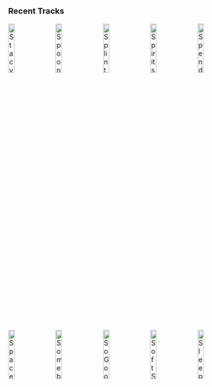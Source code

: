 ### Recent Tracks
[<img src='https://lastfm.freetls.fastly.net/i/u/300x300/f8ac305316fc4fc9ad672a73ff943635.png' width='16%' height='16%' alt='Stacys Mom'>](https://www.last.fm/music/fountains%2bof%2bwayne/_/stacy%2527s%2bmom)&nbsp;&nbsp;&nbsp;&nbsp;[<img src='https://lastfm.freetls.fastly.net/i/u/300x300/49b45b24de5eed63a45b17f04f8f113d.png' width='16%' height='16%' alt='Spoonful'>](https://www.last.fm/music/grizfolk/_/spoonful)&nbsp;&nbsp;&nbsp;&nbsp;[<img src='https://lastfm.freetls.fastly.net/i/u/300x300/c631fb620af4406c23d6c802b5e3604b.png' width='16%' height='16%' alt='Splintered Arms (Seven Am Remix)'>](https://www.last.fm/music/liyv/_/splintered%2barms%2b%2528seven%2bam%2bremix%2529)&nbsp;&nbsp;&nbsp;&nbsp;[<img src='https://lastfm.freetls.fastly.net/i/u/300x300/bd141cd43b104c507c33225ef27c57c5.png' width='16%' height='16%' alt='Spirits'>](https://www.last.fm/music/the%2bstrumbellas/_/spirits)&nbsp;&nbsp;&nbsp;&nbsp;[<img src='https://lastfm.freetls.fastly.net/i/u/300x300/d235e5e2780fefef901cd8c2d185f877.png' width='16%' height='16%' alt='Spend Your $$$'>](https://www.last.fm/music/walk%2bthe%2bmoon/_/spend%2byour%2b%2524%2524%2524)&nbsp;&nbsp;&nbsp;&nbsp;<br>[<img src='https://lastfm.freetls.fastly.net/i/u/300x300/9a8488ad4896580730b7ce12877bc278.png' width='16%' height='16%' alt='Spaceman'>](https://www.last.fm/music/the%2bkillers/_/spaceman)&nbsp;&nbsp;&nbsp;&nbsp;[<img src='https://lastfm.freetls.fastly.net/i/u/300x300/54ce2e0794b643dac37b6ad8aa45ab40.png' width='16%' height='16%' alt='Somebody to You'>](https://www.last.fm/music/the%2bvamps/_/somebody%2bto%2byou)&nbsp;&nbsp;&nbsp;&nbsp;[<img src='https://lastfm.freetls.fastly.net/i/u/300x300/f9d753853961385d01b0739ddeb54f1c.png' width='16%' height='16%' alt='So Good (feat. bülow)'>](https://www.last.fm/music/whethan/_/so%2bgood%2b%2528feat.%2bb%25c3%25bclow%2529)&nbsp;&nbsp;&nbsp;&nbsp;[<img src='https://lastfm.freetls.fastly.net/i/u/300x300/b4d9a1b5b8bc8a8d2f0862390dea94ef.png' width='16%' height='16%' alt='Soft Spot'>](https://www.last.fm/music/claud/_/soft%2bspot)&nbsp;&nbsp;&nbsp;&nbsp;[<img src='https://lastfm.freetls.fastly.net/i/u/300x300/8780032e90004f7dcf3a14a76299e113.png' width='16%' height='16%' alt='Sleeping With A Friend'>](https://www.last.fm/music/neon%2btrees/_/sleeping%2bwith%2ba%2bfriend)&nbsp;&nbsp;&nbsp;&nbsp;<br>